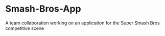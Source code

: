 # Smash-Bros-App
A team collaboration working on an application for the Super Smash Bros competitive scene
